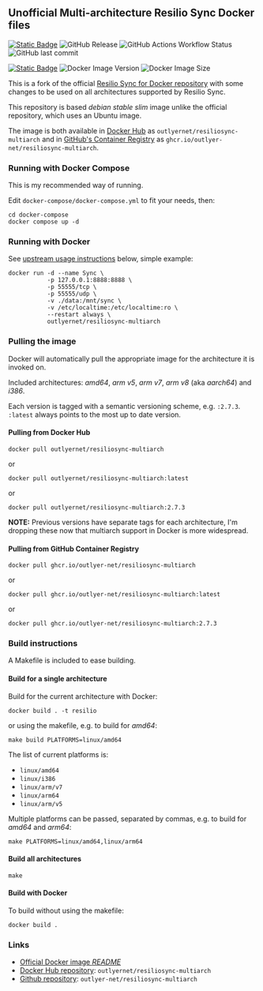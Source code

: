 [dockerhub]: https://hub.docker.com/r/outlyernet/resiliosync-multiarch
[github]: https://github.com/outlyer-net/resiliosync-multiarch
[official README]: https://github.com/bt-sync/sync-docker/blob/master/README.md
[official README#usage]: https://github.com/bt-sync/sync-docker/blob/master/README.md#usage

## Unofficial Multi-architecture Resilio Sync Docker files

[![Static Badge](https://img.shields.io/badge/GitHub--_?style=social&logo=github)][github]
![GitHub Release](https://img.shields.io/github/v/release/outlyer-net/resiliosync-multiarch)
![GitHub Actions Workflow Status](https://img.shields.io/github/actions/workflow/status/outlyer-net/resiliosync-multiarch/deploy-image.yaml)
![GitHub last commit](https://img.shields.io/github/last-commit/outlyer-net/resiliosync-multiarch)


[![Static Badge](https://img.shields.io/badge/Docker%20Hub--_?style=social&logo=docker)][dockerhub]
![Docker Image Version](https://img.shields.io/docker/v/outlyernet/resiliosync-multiarch)
![Docker Image Size](https://img.shields.io/docker/image-size/outlyernet/resiliosync-multiarch)


This is a fork of the official [Resilio Sync for Docker repository](https://github.com/bt-sync/sync-docker) with some changes to be used on all architectures supported by Resilio Sync.

This repository is based _debian stable slim_ image unlike the official repository, which uses an Ubuntu image.

The image is both available in [Docker Hub][dockerhub] as `outlyernet/resiliosync-multiarch` and in [GitHub's Container Registry][github] as `ghcr.io/outlyer-net/resiliosync-multiarch`.

### Running with Docker Compose

This is my recommended way of running.

Edit `docker-compose/docker-compose.yml` to fit your needs, then:

```shell
cd docker-compose
docker compose up -d
```

### Running with Docker

See [upstream usage instructions][official README#usage] below, simple example:

```shell
docker run -d --name Sync \
           -p 127.0.0.1:8888:8888 \
           -p 55555/tcp \
           -p 55555/udp \
           -v ./data:/mnt/sync \
           -v /etc/localtime:/etc/localtime:ro \
           --restart always \
           outlyernet/resiliosync-multiarch
```

### Pulling the image

Docker will automatically pull the appropriate image for the architecture it is invoked on.

Included architectures: _amd64_, _arm v5_, _arm v7_, _arm v8_ (aka _aarch64_) and _i386_.

Each version is tagged with a semantic versioning scheme, e.g. `:2.7.3`. `:latest` always points to the most up to date version.

#### Pulling from Docker Hub

```shell
docker pull outlyernet/resiliosync-multiarch
```
or
```shell
docker pull outlyernet/resiliosync-multiarch:latest
```
or
```shell
docker pull outlyernet/resiliosync-multiarch:2.7.3
```

**NOTE:** Previous versions have separate tags for each architecture, I'm dropping these now that multiarch support in Docker is more widespread.

#### Pulling from GitHub Container Registry

```shell
docker pull ghcr.io/outlyer-net/resiliosync-multiarch
```
or
```shell
docker pull ghcr.io/outlyer-net/resiliosync-multiarch:latest
```
or
```shell
docker pull ghcr.io/outlyer-net/resiliosync-multiarch:2.7.3
```

### Build instructions

A Makefile is included to ease building.

#### Build for a single architecture

Build for the current architecture with Docker:
```shell
docker build . -t resilio
```

or using the makefile, e.g. to build for _amd64_:
```shell
make build PLATFORMS=linux/amd64
```

The list of current platforms is:
* `linux/amd64`
* `linux/i386`
* `linux/arm/v7`
* `linux/arm64`
* `linux/arm/v5`

Multiple platforms can be passed, separated by commas, e.g. to build for _amd64_ and _arm64_:

```shell
make PLATFORMS=linux/amd64,linux/arm64
```

#### Build all architectures

```shell
make
```

#### Build with Docker

To build without using the makefile:
```shell
docker build .
```

### Links

* [Official Docker image _README_][official README]
* [Docker Hub repository][dockerhub]: `outlyernet/resiliosync-multiarch`
* [Github repository][github]: `outlyer-net/resiliosync-multiarch`
